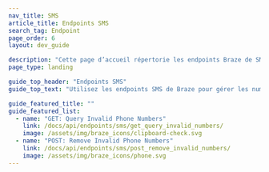 ```yaml
---
nav_title: SMS
article_title: Endpoints SMS
search_tag: Endpoint
page_order: 6
layout: dev_guide

description: "Cette page d’accueil répertorie les endpoints Braze de SMS."
page_type: landing

guide_top_header: "Endpoints SMS"
guide_top_text: "Utilisez les endpoints SMS de Braze pour gérer les numéros de téléphone de vos utilisateurs dans vos groupes d’abonnement."

guide_featured_title: ""
guide_featured_list:
  - name: "GET: Query Invalid Phone Numbers"
    link: /docs/api/endpoints/sms/get_query_invalid_numbers/
    image: /assets/img/braze_icons/clipboard-check.svg
  - name: "POST: Remove Invalid Phone Numbers"
    link: /docs/api/endpoints/sms/post_remove_invalid_numbers/
    image: /assets/img/braze_icons/phone.svg
---
```

